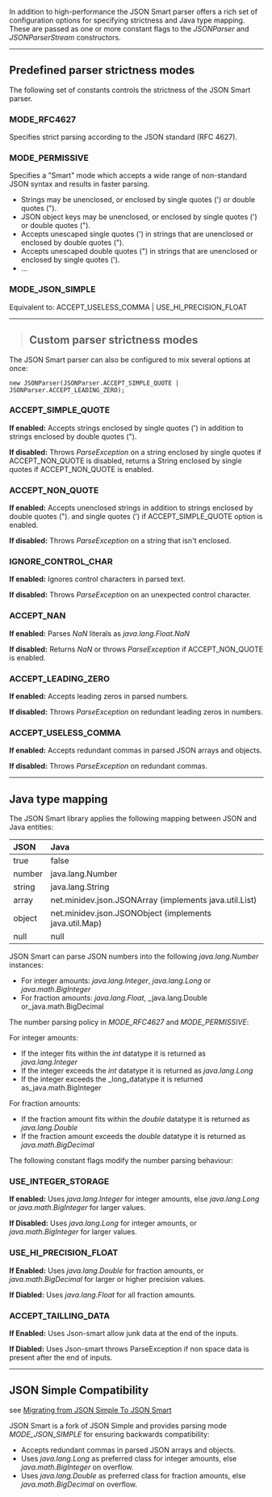 In addition to high-performance the JSON Smart parser offers a rich set of
configuration options for specifying strictness and Java type mapping. These
are passed as one or more constant flags to the _JSONParser_ and
_JSONParserStream_ constructors.



---


## Predefined parser strictness modes ##

The following set of constants controls the strictness of the JSON Smart parser.


### MODE\_RFC4627 ###

Specifies strict parsing according to the JSON standard (RFC 4627).


### MODE\_PERMISSIVE ###

Specifies a "Smart" mode which accepts a wide range of non-standard JSON syntax
and results in faster parsing.

  * Strings may be unenclosed, or enclosed by single quotes (') or double quotes (").
  * JSON object keys may be unenclosed, or enclosed by single quotes (') or double quotes (").
  * Accepts unescaped single quotes (') in strings that are unenclosed or  enclosed by double quotes (").
  * Accepts unescaped double quotes (") in strings that are unenclosed or enclosed by single quotes (').
  * ...

### MODE\_JSON\_SIMPLE ###
Equivalent to: ACCEPT\_USELESS\_COMMA | USE\_HI\_PRECISION\_FLOAT


---


> ## Custom parser strictness modes ##

The JSON Smart parser can also be configured to mix several options at once:

```
new JSONParser(JSONParser.ACCEPT_SIMPLE_QUOTE | JSONParser.ACCEPT_LEADING_ZERO);
```


### ACCEPT\_SIMPLE\_QUOTE ###

**If enabled:**
Accepts strings enclosed by single quotes (') in addition to strings enclosed by
double quotes (").

**If disabled:**
Throws _ParseException_ on a string enclosed by single quotes if ACCEPT\_NON\_QUOTE is disabled, returns a String enclosed by single quotes if ACCEPT\_NON\_QUOTE is enabled.

### ACCEPT\_NON\_QUOTE ###

**If enabled:**
Accepts unenclosed strings in addition to strings enclosed by double quotes ("). and single quotes (') if ACCEPT\_SIMPLE\_QUOTE option is enabled.

**If disabled:**
Throws _ParseException_ on a string that isn't enclosed.

### IGNORE\_CONTROL\_CHAR ###
**If enabled:**
Ignores control characters in parsed text.

**If disabled:**
Throws _ParseException_ on an unexpected control character.


### ACCEPT\_NAN ###

**If enabled:**
Parses _NaN_ literals as _java.lang.Float.NaN_

**If disabled:**
Returns _NaN_ or throws _ParseException_ if ACCEPT\_NON\_QUOTE is enabled.


### ACCEPT\_LEADING\_ZERO ###

**If enabled:**
Accepts leading zeros in parsed numbers.

**If disabled:**
Throws _ParseException_ on redundant leading zeros in numbers.


### ACCEPT\_USELESS\_COMMA ###

**If enabled:**
Accepts redundant commas in parsed JSON arrays and objects.

**If disabled:**
Throws _ParseException_ on redundant commas.


---


## Java type mapping ##

The JSON Smart library applies the following mapping between JSON and Java entities:

| **JSON**     | **Java**                                                 |
|:-------------|:---------------------------------------------------------|
| true|false | java.lang.Boolean                                      |
| number     | java.lang.Number                                       |
| string     | java.lang.String                                       |
| array      | net.minidev.json.JSONArray (implements java.util.List) |
| object     | net.minidev.json.JSONObject (implements java.util.Map) |
| null       | null                                                   |


JSON Smart can parse JSON numbers into the following _java.lang.Number_
instances:

  * For integer amounts: _java.lang.Integer_, _java.lang.Long_ or _java.math.BigInteger_
  * For fraction amounts: _java.lang.Float_, _java.lang.Double or_java.math.BigDecimal


The number parsing policy in _MODE\_RFC4627_ and _MODE\_PERMISSIVE_:

For integer amounts:
  * If the integer fits within the _int_ datatype it is returned as  _java.lang.Integer_
  * If the integer exceeds the _int_ datatype it is returned as _java.lang.Long_
  * If the integer exceeds the _long\_datatype it is returned as_java.math.BigInteger

For fraction amounts:
  * If the fraction amount fits within the _double_ datatype it is returned as _java.lang.Double_
  * If the fraction amount exceeds the _double_ datatype it is returned as _java.math.BigDecimal_


The following constant flags modify the number parsing behaviour:


### USE\_INTEGER\_STORAGE ###

**If enabled:**
Uses _java.lang.Integer_ for integer amounts, else _java.lang.Long_ or
_java.math.BigInteger_ for larger values.

**If Disabled:**
Uses _java.lang.Long_ for integer amounts, or _java.math.BigInteger_ for larger values.


### USE\_HI\_PRECISION\_FLOAT ###
**If Enabled:**
Uses _java.lang.Double_ for fraction amounts, or _java.math.BigDecimal_ for
larger or higher precision values.

**If Diabled:**
Uses _java.lang.Float_ for all fraction amounts.


### ACCEPT\_TAILLING\_DATA ###
**If Enabled:**
Uses Json-smart allow junk data at the end of the inputs.

**If Diabled:**
Uses Json-smart throws ParseException if non space data is present after the end of inputs.



---


## JSON Simple Compatibility ##
see [Migrating from JSON Simple To JSON Smart](MigratingFromJsonSimpleToJsonSmart.md)

JSON Smart is a fork of JSON Simple and provides parsing mode _MODE\_JSON\_SIMPLE_
for ensuring backwards compatibility:
  * Accepts redundant commas in parsed JSON arrays and objects.
  * Uses _java.lang.Long_ as preferred class for integer amounts, else _java.math.BigInteger_ on overflow.
  * Uses _java.lang.Double_ as preferred class for fraction amounts, else _java.math.BigDecimal_ on overflow.